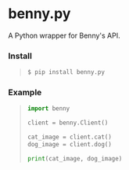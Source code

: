 # benny.py
A Python wrapper for Benny's API.

### Install
> ```bash
> $ pip install benny.py
> ```

### Example
> ```python
> import benny
> 
> client = benny.Client()
> 
> cat_image = client.cat()
> dog_image = client.dog()
> 
> print(cat_image, dog_image)
> ```